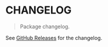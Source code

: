 # CHANGELOG

> Package changelog.

See [GitHub Releases](https://github.com/stdlib-js/random-array-minstd-shuffle/releases) for the changelog.